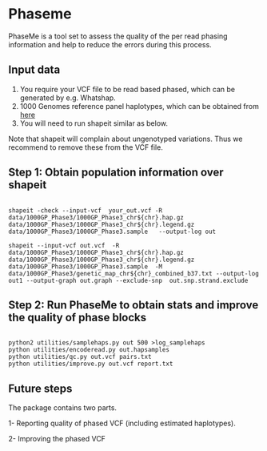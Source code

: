 Phaseme
======

PhaseMe is a tool set to assess the quality of the per read phasing information and help to reduce the errors during this process.


## Input data

1. You require your VCF file to be read based phased, which can be generated by e.g. Whatshap. 
2. 1000 Genomes reference panel haplotypes, which can be obtained from [here](https://mathgen.stats.ox.ac.uk/impute/1000GP_Phase3.html)
3. You will need to run shapeit similar as below. 


Note that shapeit will complain about ungenotyped variations. Thus we recommend to remove these from the VCF file.


## Step 1: Obtain population information over shapeit


```

shapeit -check --input-vcf  your_out.vcf -R data/1000GP_Phase3/1000GP_Phase3_chr${chr}.hap.gz  data/1000GP_Phase3/1000GP_Phase3_chr${chr}.legend.gz  data/1000GP_Phase3/1000GP_Phase3.sample   --output-log out

shapeit --input-vcf out.vcf  -R data/1000GP_Phase3/1000GP_Phase3_chr${chr}.hap.gz  data/1000GP_Phase3/1000GP_Phase3_chr${chr}.legend.gz  data/1000GP_Phase3/1000GP_Phase3.sample  -M data/1000GP_Phase3/genetic_map_chr${chr}_combined_b37.txt --output-log out1 --output-graph out.graph --exclude-snp  out.snp.strand.exclude

```



## Step 2: Run PhaseMe to obtain stats and improve the quality of phase blocks

```

python2 utilities/samplehaps.py out 500 >log_samplehaps
python utilities/encoderead.py out.hapsamples
python utilities/qc.py out.vcf pairs.txt
python utilities/improve.py out.vcf report.txt
```

## Future steps

The package contains two parts.


1- Reporting quality of phased VCF (including estimated haplotypes).

2- Improving the phased VCF 


